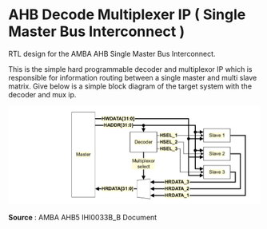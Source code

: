 # AHB Decode Multiplexer IP ( Single Master Bus Interconnect )
RTL design for the AMBA AHB Single Master Bus Interconnect.

This is the simple hard programmable decoder and multiplexor IP which is responsible for information routing between a single master and multi slave matrix. Give below is a simple block diagram of the target system with the decoder and mux ip.

![](/assets/Screenshot_from_2020-12-05_18-43-15.png)

**Source** : AMBA AHB5 IHI0033B_B Document

